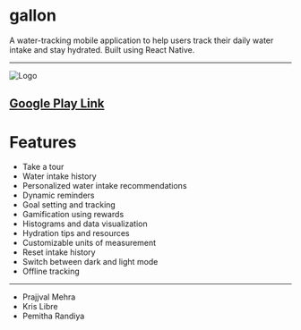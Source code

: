 # gallon

A water-tracking mobile application to help users track their daily water intake and stay hydrated. Built using React Native.

---
![Logo](https://play-lh.googleusercontent.com/kja5UT_Ux103Bi28aR4pwMlEyyAt7aw2JjAkAdfDyvT07u6Wkf0g844UfVR8Q4XwriI=w240-h480-rw)


[Google Play Link](https://play.google.com/store/apps/details?id=com.daddyg09.gallon&hl=en_CA&gl=US)
---

# Features

-   Take a tour
-   Water intake history
-   Personalized water intake recommendations
-   Dynamic reminders
-   Goal setting and tracking
-   Gamification using rewards
-   Histograms and data visualization
-   Hydration tips and resources
-   Customizable units of measurement
-   Reset intake history
-   Switch between dark and light mode
-   Offline tracking

---
-   Prajjval Mehra
-   Kris Libre
-   Pemitha Randiya

